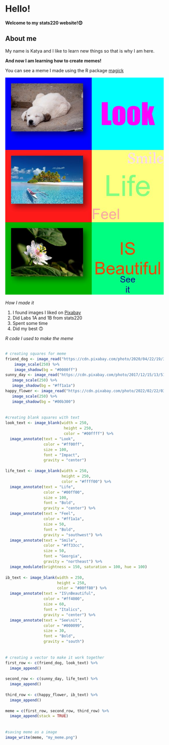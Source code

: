 # Hello!

**Welcome to my stats220 website!😊**

## About me

My name is Katya and I like to learn new things so that is why I am here.

**And now I am learning how to create memes!**

You can see a meme I made using the R package [magick](https://cran.r-project.org/web/packages/magick/vignettes/intro.html)

![](my_meme.png)

*How I made it*

1. I found images I liked on [Pixabay](https://pixabay.com)
2. Did Labs 1A and 1B from stats220
3. Spent some time
4. Did my best 🙃


*R code I used to make the meme*

```r

# creating squares for meme
friend_dog <- image_read("https://cdn.pixabay.com/photo/2020/04/22/19/39/dog-5079775_1280.jpg") %>%
    image_scale(250) %>%
    image_shadow(bg = "#0000ff")
sunny_day <- image_read("https://cdn.pixabay.com/photo/2017/12/15/13/51/polynesia-3021072_1280.jpg") %>%
   image_scale(250) %>%
   image_shadow(bg = "#ff1a1a")
happy_flower <- image_read("https://cdn.pixabay.com/photo/2022/02/22/03/22/passiflora-7027917_1280.jpg") %>%
   image_scale(250) %>%
   image_shadow(bg = "#00b300")


#creating blank squares with text
look_text <- image_blank(width = 250, 
                          height = 250, 
                          color = "#00ffff") %>%
  image_annotate(text = "Look", 
                 color = "#ff00ff",
                 size = 100,
                 font = "Impact",
                 gravity = "center")

life_text <- image_blank(width = 250, 
                         height = 250, 
                         color = "#ffff00") %>%
  image_annotate(text = "Life",
                 color = "#00ff00",
                 size = 100,
                 font = "Bold",
                 gravity = "center") %>%
  image_annotate(text = "Feel",
                 color = "#ff1a1a",
                 size = 50,                                     
                 font = "Bold",
                 gravity = "southwest") %>%
  image_annotate(text = "Smile",
                 color = "#ff33cc",
                 size = 50,
                 font = "Georgia",
                 gravity = "northeast") %>%
  image_modulate(brightness = 150, saturation = 100, hue = 100)

ib_text <- image_blank(width = 250, 
                       height = 250, 
                       color = "#00ff80") %>%
  image_annotate(text = "IS\nBeautiful",
                 color = "#ff4000",
                 size = 60,
                 font = "Italics",
                 gravity = "center") %>%
  image_annotate(text = "See\nit",
                 color = "#000099",
                 size = 30,
                 font = "Bold",
                 gravity = "south")
 

# creating a vector to make it work together            
first_row <- c(friend_dog, look_text) %>%
  image_append()
  
second_row <- c(sunny_day, life_text) %>%
  image_append()

third_row <- c(happy_flower, ib_text) %>%
  image_append()

meme = c(first_row, second_row, third_row) %>%
  image_append(stack = TRUE)


#saving meme as a image
image_write(meme, "my_meme.png")


``` 
